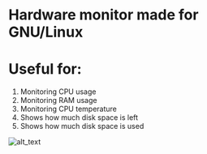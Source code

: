 # Hardware monitor made for GNU/Linux

# Useful for:
1) Monitoring CPU usage
2) Monitoring RAM usage
3) Monitoring CPU temperature
4) Shows how much disk space is left
5) Shows how much disk space is used

![alt_text](https://raw.githubusercontent.com/Fuchsiaff/as/master/pc.png)
